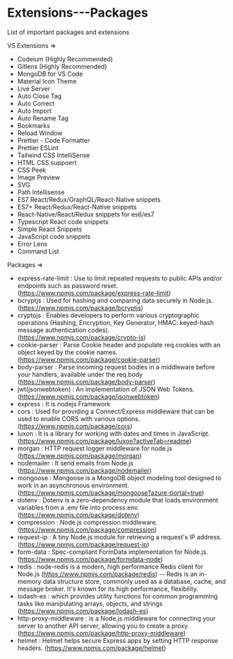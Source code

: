 # Extensions---Packages
List of important packages and extensions

VS Extensions => 
* Codeium (Highly Recommended)
* Gitlens (Highly Recommended)
* MongoDB for VS Code
* Material Icon Theme
* Live Server
* Auto Close Tag
* Auto Correct
* Auto Import
* Auto Rename Tag
* Bookmarks
* Reload Window
* Prettier - Code Formatter
* Prettier ESLint
* Tailwind CSS IntelliSense
* HTML CSS suppoert
* CSS Peek
* Image Preview
* SVG
* Path Intellisense
* ES7 React/Redux/GraphQL/React-Native snippets
* ES7+ React/Redux/React-Native snippets
* React-Native/React/Redux snippets for es6/es7
* Typescript React code snippets
* Simple React Snippets
* JavaScript code snippets
* Error Lens
* Command List

Packages => 
* express-rate-limit : Use to limit repeated requests to public APIs and/or endpoints such as password reset. (https://www.npmjs.com/package/express-rate-limit)
* bcryptjs : Used for hashing and comparing data securely in Node.js. (https://www.npmjs.com/package/bcryptjs)
* cryptojs : Enables developers to perform various cryptographic operations (Hashing, Encryption, Key Generator, HMAC: keyed-hash message authentication codes). (https://www.npmjs.com/package/crypto-js)
* cookie-parser : Parse Cookie header and populate req.cookies with an object keyed by the cookie names. (https://www.npmjs.com/package/cookie-parser)
* body-parser : Parse incoming request bodies in a middleware before your handlers, available under the req.body (https://www.npmjs.com/package/body-parser)
* jwt(jsonwebtoken) : An implementation of JSON Web Tokens. (https://www.npmjs.com/package/jsonwebtoken)
* express : It is nodejs Framework
* cors : Used for providing a Connect/Express middleware that can be used to enable CORS with various options. (https://www.npmjs.com/package/cors)
* luxon : It is a library for working with dates and times in JavaScript. (https://www.npmjs.com/package/luxon?activeTab=readme)
* morgan : HTTP request logger middleware for node.js (https://www.npmjs.com/package/morgan)
* nodemailer : It send emails from Node.js (https://www.npmjs.com/package/nodemailer)
* mongoose : Mongoose is a MongoDB object modeling tool designed to work in an asynchronous environment. (https://www.npmjs.com/package/mongoose?azure-portal=true)
* dotenv : Dotenv is a zero-dependency module that loads environment variables from a .env file into process.env. (https://www.npmjs.com/package/dotenv)
* compression : Node.js compression middleware. (https://www.npmjs.com/package/compression)
* request-ip : A tiny Node.js module for retrieving a request's IP address. (https://www.npmjs.com/package/request-ip)
* form-data : Spec-compliant FormData implementation for Node.js. (https://www.npmjs.com/package/formdata-node)
* redis : node-redis is a modern, high performance Redis client for Node.js (https://www.npmjs.com/package/redis) -- Redis is an in-memory data structure store, commonly used as a database, cache, and message broker. It's known for its high performance, flexibility.
* lodash-es :  which provides utility functions for common programming tasks like manipulating arrays, objects, and strings (https://www.npmjs.com/package/lodash-es)
* http-proxy-middleware : is a Node.js middleware for connecting your server to another API server, allowing you to create a proxy. (https://www.npmjs.com/package/http-proxy-middleware)
* helmet : Helmet helps secure Express apps by setting HTTP response headers. (https://www.npmjs.com/package/helmet)













